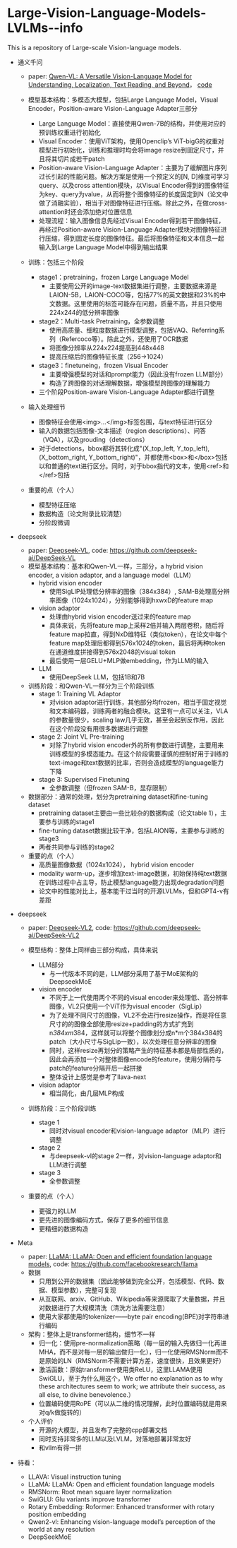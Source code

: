 # Large-Vision-Language-Models-LVLMs--info
This is a repository of Large-scale Vision-language models.

- 通义千问
  - paper: [Qwen-VL: A Versatile Vision-Language Model for Understanding, Localization, Text Reading, and Beyond](https://arxiv.org/abs/2308.12966)，  [code](https://github.com/QwenLM/Qwen-VL)
  - 模型基本结构：多模态大模型，包括Large Language Model，Visual Encoder，Position-aware Vision-Language Adapter三部分
    - Large Language Model：直接使用Qwen-7B的结构，并使用对应的预训练权重进行初始化
    - Visual Encoder：使用ViT架构，使用Openclip’s ViT-bigG的权重对模型进行初始化，训练和推理时均会将image resize到固定尺寸，并且将其切片成若干patch
    - Position-aware Vision-Language Adapter：主要为了缓解图片序列过长引起的性能问题。解决方案是使用一个预定义的\[N, D\]维度可学习query、以及cross attention模块，以Visual Encoder得到的图像特征为key、query为value，从而将整个图像特征的长度固定到N（论文中做了消融实验），相当于对图像特征进行压缩。除此之外，在做cross-attention时还会添加绝对位置信息
    - 处理流程：输入图像信息先经过Visual Encoder得到若干图像特征，再经过Position-aware Vision-Language Adapter模块对图像特征进行压缩，得到固定长度的图像特征。最后将图像特征和文本信息一起输入到Large Language Model中得到输出结果
      
  - 训练：包括三个阶段
    - stage1：pretraining，frozen Large Language Model
      - 主要使用公开的image-text数据集进行调整，主要数据来源是LAION-5B，LAION-COCO等，包括77%的英文数据和23%的中文数据。这里使用的标签可能存在问题，质量不高，并且只使用224x244的低分辨率图像
    - stage2：Multi-task Pretraining，全参数调整
      - 使用高质量、细粒度数据进行模型调整，包括VAQ、Referring系列（Refercoco等）。除此之外，还使用了OCR数据
      - 将图像分辨率从224x224提高到448x448
      - 提高压缩后的图像特征长度（256->1024）
    - stage3：finetuneing，frozen Visual Encoder
      - 主要增强模型的对话和prompt能力（因此没有frozen LLM部分）
      - 构造了跨图像的对话理解数据，增强模型跨图像的理解能力
    - 三个阶段Position-aware Vision-Language Adapter都进行调整

  - 输入处理细节
    - 图像特征会使用\<img\>...\</img\>标签包围，与text特征进行区分
    - 输入的数据包括图像-文本描述（region descriptions）、问答（VQA），以及grouding（detections）
    - 对于detections，bbox都将其转化成"(X_top_left, Y_top_left),(X_bottom_right, Y_bottom_right)"，并都使用\<box\>和\</box\>包括以和普通的text进行区分。同时，对于bbox指代的文本，使用\<ref\>和\</ref\>包括
   
  - 重要的点（个人）
    - 模型特征压缩
    - 数据构造（论文附录比较清楚）
    - 分阶段微调

- deepseek
  - paper: [Deepseek-VL](https://arxiv.org/abs/2403.05525), code: https://github.com/deepseek-ai/DeepSeek-VL
  - 模型基本结构：基本和Qwen-VL一样，三部分，a hybrid vision encoder, a vision adaptor, and a language model（LLM）
    - hybrid vision encoder
      - 使用SigLIP处理低分辨率的图像（384x384）, SAM-B处理高分辨率图像（1024x1024），分别能够得到hxwxD的feature map
    - vision adaptor
      - 处理由hybrid vision encoder送过来的feature map
      - 具体来说，先将feature map上采样2倍并输入两层卷积，随后将feature map拉直，得到NxD维特征（类似token），在论文中每个feature map处理后都得到576x1024的token，最后将两种token在通道维度拼接得到576x2048的visual token
      - 最后使用一层GELU+MLP做embedding，作为LLM的输入
    - LLM
      - 使用DeepSeek LLM，包括1B和7B
  - 训练阶段：和Qwen-VL一样分为三个阶段训练
    - stage 1: Training VL Adaptor
      - 对vision adaptor进行训练，其他部分均frozen，相当于固定视觉和文本编码器，训练两者的融合模块。这里有一点可以关注，VLA的参数量很少，scaling law几乎无效，甚至会起到反作用，因此在这个阶段没有用很多数据进行调整
    - stage 2: Joint VL Pre-training
      - 对除了hybrid vision encoder外的所有参数进行调整，主要用来训练模型的多模态能力。在这个阶段需要谨慎的控制好用于训练的text-image和text数据的比率，否则会造成模型的language能力下降
    - stage 3: Supervised Finetuning
      - 全参数调整（但frozen SAM-B，显存限制）
  - 数据部分：通常的处理，划分为pretraining dataset和fine-tuning dataset
    - pretraining dataset主要由一些比较杂的数据构成（论文table 1），主要参与训练的stage1
    - fine-tuning dataset数据比较干净，包括LAION等，主要参与训练的stage3
    - 两者共同参与训练的stage2
  - 重要的点（个人）
    - 高质量图像数据（1024x1024）， hybrid vision encoder
    - modality warm-up，逐步增加text-image数据，初始保持纯text数据在训练过程中占主导，防止模型language能力出现degradation问题
    - 论文中的性能对比上，基本能干过当时的开源LVLMs，但和GPT4-v有差距

- deepseek
  - paper: [Deepseek-VL2](https://arxiv.org/abs/2412.10302), code: https://github.com/deepseek-ai/DeepSeek-VL2
  - 模型结构：整体上同样由三部分构成，具体来说
    - LLM部分
      - 与一代版本不同的是，LLM部分采用了基于MoE架构的DeepseekMoE
    - vision encoder
      - 不同于上一代使用两个不同的visual encoder来处理低、高分辨率图像，VL2只使用一个ViT作为visual encoder（SigLip）
      - 为了处理不同尺寸的图像，VL2不会进行resize操作，而是将任意尺寸的的图像全部使用resize+padding的方式扩充到n*384xm*384，这样就可以将整个图像划分成n*m个384x384的patch（大小尺寸与SigLip一致），以次处理任意分辨率的图像
      - 同时，这样resize再划分的策略产生的特征基本都是局部性质的，因此会再添加一个对整体图像encode的feature，使用分隔符与patch的feature分隔开后一起拼接
      - 整体设计上感觉是参考了llava-next
    - vision adaptor
      - 相当简化，由几层MLP构成
  - 训练阶段：三个阶段训练
    - stage 1
      - 同时对visual encoder和vision-language adaptor（MLP）进行调整
    - stage 2
      - 与deepseek-vl的stage 2一样，对vision-language adaptor和LLM进行调整
    - stage 3
      - 全参数调整
    
  - 重要的点（个人）
    - 更强力的LLM
    - 更先进的图像编码方式，保存了更多的细节信息
    - 更精细的数据构造
- Meta
  - paper: [LLaMA: LLaMA: Open and efficient foundation language models](https://arxiv.org/pdf/2302.13971), code: https://github.com/facebookresearch/llama
  - 数据
    - 只用到公开的数据集（因此能够做到完全公开，包括模型、代码、数据、模型参数），完整可复现
    - 从互联网、arxiv、GitHub、Wikipedia等来源爬取了大量数据，并且对数据进行了大规模清洗（清洗方法需要注意）
    - 使用大家都使用的tokenizer——byte pair encoding(BPE)对字符串进行编码
  - 架构：整体上是transformer结构，细节不一样
    - 归一化：使用pre-normalization策略（每一层的输入先做归一化再进MHA，而不是对每一层的输出做归一化），归一化使用RMSNorm而不是原始的LN（RMSNorm不需要计算方差，速度很快，且效果更好）
    - 激活函数：原始transformer使用类ReLU，这里LLAMA使用SwiGLU，至于为什么用这个，We offer no explanation as to why these architectures seem to work; we  attribute their success, as all else, to divine benevolence.）
    - 位置编码使用RoPE（可以从二维的情况理解，此时位置编码就是用来对q/k做旋转的）
  - 个人评价
    - 开源的大模型，并且发布了完整的cpp部署文档
    - 同时支持非常多的LLM以及LVLM，对落地部署非常友好
    - 和vllm有得一拼


- 待看：
  - LLAVA: Visual instruction tuning
  - LLaMA: LLaMA: Open and efficient foundation language models
  - RMSNorm: Root mean square layer normalization
  - SwiGLU: Glu variants improve transformer
  - Rotary Embedding: Roformer: Enhanced transformer with rotary position embedding
  - Qwen2-vl: Enhancing vision-language model’s perception of the world at any resolution
  - DeepSeekMoE
  

